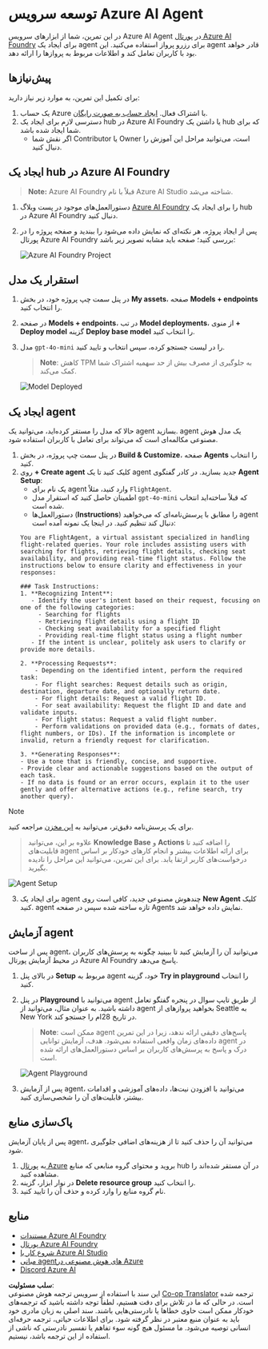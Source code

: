 <!--
CO_OP_TRANSLATOR_METADATA:
{
  "original_hash": "7e92870dc0843e13d4dabc620c09d2d9",
  "translation_date": "2025-05-20T09:18:12+00:00",
  "source_file": "02-explore-agentic-frameworks/azure-ai-foundry-agent-creation.md",
  "language_code": "fa"
}
-->
# توسعه سرویس Azure AI Agent

در این تمرین، شما از ابزارهای سرویس Azure AI Agent در [پورتال Azure AI Foundry](https://ai.azure.com/?WT.mc_id=academic-105485-koreyst) برای ایجاد یک agent برای رزرو پرواز استفاده می‌کنید. این agent قادر خواهد بود با کاربران تعامل کند و اطلاعات مربوط به پروازها را ارائه دهد.

## پیش‌نیازها

برای تکمیل این تمرین، به موارد زیر نیاز دارید:
1. یک حساب Azure با اشتراک فعال. [ایجاد حساب به صورت رایگان](https://azure.microsoft.com/free/?WT.mc_id=academic-105485-koreyst).
2. دسترسی لازم برای ایجاد یک hub در Azure AI Foundry یا داشتن یک hub که برای شما ایجاد شده باشد.
    - اگر نقش شما Contributor یا Owner است، می‌توانید مراحل این آموزش را دنبال کنید.

## ایجاد یک hub در Azure AI Foundry

> **Note:** Azure AI Foundry قبلاً با نام Azure AI Studio شناخته می‌شد.

1. دستورالعمل‌های موجود در پست وبلاگ [Azure AI Foundry](https://learn.microsoft.com/en-us/azure/ai-studio/?WT.mc_id=academic-105485-koreyst) را برای ایجاد یک hub در Azure AI Foundry دنبال کنید.
2. پس از ایجاد پروژه، هر نکته‌ای که نمایش داده می‌شود را ببندید و صفحه پروژه را در پورتال Azure AI Foundry بررسی کنید؛ صفحه باید مشابه تصویر زیر باشد:

    ![Azure AI Foundry Project](../../../translated_images/azure-ai-foundry.8a2b56713298fd09de77022ab1ba07ebc681ea4cd4438a46c4a6fc6b6f077962.fa.png)

## استقرار یک مدل

1. در پنل سمت چپ پروژه خود، در بخش **My assets**، صفحه **Models + endpoints** را انتخاب کنید.
2. در صفحه **Models + endpoints**، در تب **Model deployments**، از منوی **+ Deploy model** گزینه **Deploy base model** را انتخاب کنید.
3. مدل `gpt-4o-mini` را در لیست جستجو کرده، سپس انتخاب و تایید کنید.

    > **Note**: کاهش TPM به جلوگیری از مصرف بیش از حد سهمیه اشتراک شما کمک می‌کند.

    ![Model Deployed](../../../translated_images/model-deployment.4adf429ebdf42103d7a759087fe0da91aeb70d2204cc8bdca70cc6c53c627938.fa.png)

## ایجاد یک agent

حالا که مدل را مستقر کرده‌اید، می‌توانید یک agent بسازید. agent یک مدل هوش مصنوعی مکالمه‌ای است که می‌تواند برای تعامل با کاربران استفاده شود.

1. در پنل سمت چپ پروژه، در بخش **Build & Customize**، صفحه **Agents** را انتخاب کنید.
2. روی **+ Create agent** کلیک کنید تا یک agent جدید بسازید. در کادر گفتگوی **Agent Setup**:
    - یک نام برای agent وارد کنید، مثلاً `FlightAgent`.
    - اطمینان حاصل کنید که استقرار مدل `gpt-4o-mini` که قبلاً ساخته‌اید انتخاب شده است.
    - دستورالعمل‌ها (**Instructions**) را مطابق با پرسش‌نامه‌ای که می‌خواهید agent دنبال کند تنظیم کنید. در اینجا یک نمونه آمده است:
    ```
    You are FlightAgent, a virtual assistant specialized in handling flight-related queries. Your role includes assisting users with searching for flights, retrieving flight details, checking seat availability, and providing real-time flight status. Follow the instructions below to ensure clarity and effectiveness in your responses:

    ### Task Instructions:
    1. **Recognizing Intent**:
       - Identify the user's intent based on their request, focusing on one of the following categories:
         - Searching for flights
         - Retrieving flight details using a flight ID
         - Checking seat availability for a specified flight
         - Providing real-time flight status using a flight number
       - If the intent is unclear, politely ask users to clarify or provide more details.
        
    2. **Processing Requests**:
        - Depending on the identified intent, perform the required task:
        - For flight searches: Request details such as origin, destination, departure date, and optionally return date.
        - For flight details: Request a valid flight ID.
        - For seat availability: Request the flight ID and date and validate inputs.
        - For flight status: Request a valid flight number.
        - Perform validations on provided data (e.g., formats of dates, flight numbers, or IDs). If the information is incomplete or invalid, return a friendly request for clarification.

    3. **Generating Responses**:
    - Use a tone that is friendly, concise, and supportive.
    - Provide clear and actionable suggestions based on the output of each task.
    - If no data is found or an error occurs, explain it to the user gently and offer alternative actions (e.g., refine search, try another query).
    
    ```
> [!NOTE]
> برای یک پرسش‌نامه دقیق‌تر، می‌توانید به [این مخزن](https://github.com/ShivamGoyal03/RoamMind) مراجعه کنید.
    
> علاوه بر این، می‌توانید **Knowledge Base** و **Actions** را اضافه کنید تا قابلیت‌های agent برای ارائه اطلاعات بیشتر و انجام کارهای خودکار بر اساس درخواست‌های کاربر ارتقا یابد. برای این تمرین، می‌توانید این مراحل را نادیده بگیرید.
    
![Agent Setup](../../../translated_images/agent-setup.68a0c72f47bd1383584c52f14d694b54ea96c56c49660222409f83451b8220a8.fa.png)

3. برای ایجاد یک agent چندهوش مصنوعی جدید، کافی است روی **New Agent** کلیک کنید. agent تازه ساخته شده سپس در صفحه Agents نمایش داده خواهد شد.

## آزمایش agent

پس از ساخت agent، می‌توانید آن را آزمایش کنید تا ببینید چگونه به پرسش‌های کاربران در محیط آزمایش پورتال Azure AI Foundry پاسخ می‌دهد.

1. در بالای پنل **Setup** مربوط به agent خود، گزینه **Try in playground** را انتخاب کنید.
2. در پنل **Playground** می‌توانید با agent از طریق تایپ سوال در پنجره گفتگو تعامل داشته باشید. به عنوان مثال، می‌توانید از agent بخواهید پروازهای از Seattle به New York در تاریخ 28ام را جستجو کند.

    > **Note**: ممکن است agent پاسخ‌های دقیقی ارائه ندهد، زیرا در این تمرین داده‌های زمان واقعی استفاده نمی‌شود. هدف، آزمایش توانایی agent در درک و پاسخ به پرسش‌های کاربران بر اساس دستورالعمل‌های ارائه شده است.

    ![Agent Playground](../../../translated_images/agent-playground.847acb21209744353080ead65ec9326b917a6b90121d4b63f6f412a4d65af2a0.fa.png)

3. پس از آزمایش agent، می‌توانید با افزودن نیت‌ها، داده‌های آموزشی و اقدامات بیشتر، قابلیت‌های آن را شخصی‌سازی کنید.

## پاک‌سازی منابع

پس از پایان آزمایش agent، می‌توانید آن را حذف کنید تا از هزینه‌های اضافی جلوگیری شود.
1. به [پورتال Azure](https://portal.azure.com) بروید و محتوای گروه منابعی که منابع hub در آن مستقر شده‌اند را مشاهده کنید.
2. در نوار ابزار، گزینه **Delete resource group** را انتخاب کنید.
3. نام گروه منابع را وارد کرده و حذف آن را تایید کنید.

## منابع

- [مستندات Azure AI Foundry](https://learn.microsoft.com/en-us/azure/ai-studio/?WT.mc_id=academic-105485-koreyst)
- [پورتال Azure AI Foundry](https://ai.azure.com/?WT.mc_id=academic-105485-koreyst)
- [شروع کار با Azure AI Studio](https://techcommunity.microsoft.com/blog/educatordeveloperblog/getting-started-with-azure-ai-studio/4095602?WT.mc_id=academic-105485-koreyst)
- [مبانی agentهای هوش مصنوعی در Azure](https://learn.microsoft.com/en-us/training/modules/ai-agent-fundamentals/?WT.mc_id=academic-105485-koreyst)
- [Discord Azure AI](https://aka.ms/AzureAI/Discord)

**سلب مسئولیت**:  
این سند با استفاده از سرویس ترجمه هوش مصنوعی [Co-op Translator](https://github.com/Azure/co-op-translator) ترجمه شده است. در حالی که ما در تلاش برای دقت هستیم، لطفاً توجه داشته باشید که ترجمه‌های خودکار ممکن است حاوی خطاها یا نادرستی‌هایی باشند. سند اصلی به زبان مادری خود باید به عنوان منبع معتبر در نظر گرفته شود. برای اطلاعات حیاتی، ترجمه حرفه‌ای انسانی توصیه می‌شود. ما مسئول هیچ گونه سوء تفاهم یا تفسیر نادرستی که ناشی از استفاده از این ترجمه باشد، نیستیم.